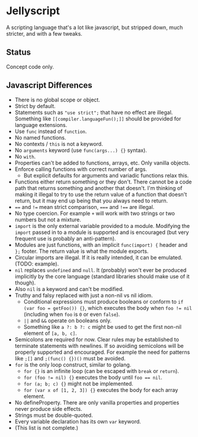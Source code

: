# Jellyscript

A scripting language that's a lot like javascript, but stripped down, much stricter, and with a few tweaks.

## Status

Concept code only.

## Javascript Differences

- There is no global scope or object.
- Strict by default.
- Statements such as `"use strict";` that have no effect are illegal. Something like `[[compiler.languageFun();]]` should be provided for language extensions.
- Use `func` instead of `function`.
- No named functions.
- No contexts / `this` is not a keyword.
- No `arguments` keyword (use `func(args...) {}` syntax).
- No `with`.
- Properties can't be added to functions, arrays, etc. Only vanilla objects.
- Enforce calling functions with correct number of args.
  - But explicit defaults for arguments and variadic functions relax this.
- Functions either return something or they don't. There cannot be a code path that returns something and another that doesn't. I'm thinking of making it illegal to try to use the return value of a function that doesn't return, but it may end up being that you always need to return.
- `==` and `!=` mean strict comparison, `===` and `!==` are illegal.
- No type coercion. For example `+` will work with two strings or two numbers but not a mixture.
- `import` is the only external variable provided to a module. Modifying the `import` passed in to a module is supported and is encouraged (but very frequent use is probably an anti-pattern).
- Modules are just functions, with an implicit `func(import) {` header and `};` footer. The return value is what the module exports.
- Circular imports are illegal. If it is really intended, it can be emulated. (TODO: example).
- `nil` replaces `undefined` and `null`. It (probably) won't ever be produced implicitly by the core language (standard libraries should make use of it though).
- Also `nil` is a keyword and can't be modified.
- Truthy and falsy replaced with just a non-nil vs nil idiom.
  - Conditional expressions must produce booleans or conform to `if (var foo = getFoo()) {}`, which executes the body when `foo != nil` (including when `foo` is `0` or even `false`).
  - `||` and `&&` operate on booleans only.
  - Something like `a ?: b ?: c` might be used to get the first non-nil element of `[a, b, c]`.
- Semicolons are required for now. Clear rules may be established to terminate statements with newlines. If so avoiding semicolons will be properly supported and encouraged. For example the need for patterns like `;[]` and `;(func() {})()` must be avoided.
- `for` is the only loop construct, similar to golang.
  - `for {}` is an infinite loop (can be escaped with `break` or `return`).
  - `for (foo != nil) {}` executes the body until `foo == nil`.
  - `for (a; b; c) {}` might not be implemented.
  - `for (var x of [1, 2, 3]) {}` executes the body for each array element.
- No defineProperty. There are only vanilla properties and properties never produce side effects.
- Strings must be double-quoted.
- Every variable declaration has its own `var` keyword.
- (This list is not complete.)
